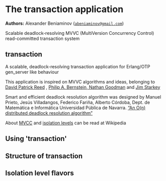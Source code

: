 ﻿# The transaction application #


__Authors:__ Alexander Beniaminov ([`abeniaminov@gmail.com`](mailto:abeniaminov@gmail.com))


Scalable deadlock-resolving MVVC (MultiVersion Concurrency Control) read-committed transaction system




## transaction ##


A scalable, deadlock-resolving transaction application for Erlang/OTP gen_server like behaviour  


This application is inspired on MVVC algorithms and ideas, belonging to [David Patrick Reed](https://www.google.com/url?q=https://en.wikipedia.org/wiki/David_P._Reed)
, [Philip A. Bernstein, Nathan Goodman](https://www.cs.berkeley.edu/~brewer/cs262/concurrency-distributed-databases.pdf) and [Jim Starkey](https://en.wikipedia.org/wiki/Jim_Starkey)


Smart and efficient deadlock resolution algorithm was designed by Manuel Prieto, Jesús Villadangos, Federico Fariña, Alberto Córdoba, Dept. de Matemática e Informática Universidad Pública de Navarra.
[“An O(n) distributed deadlock resolution algorithm”](http://www.gsd.unavarra.es/gsd/files/spora/pdp20061.pdf)


About [MVCC](https://en.wikipedia.org/w/index.php?title=Multiversion_concurrency_control&oldid=701098838) and [isolation levels](https://en.wikipedia.org/wiki/Isolation_(database_systems)) can be read at Wikipedia 




## Using 'transaction' ##




## Structure of transaction ##




## Isolation level flavors #
